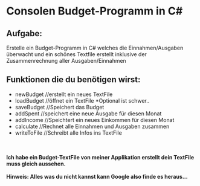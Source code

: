 <h1>Consolen Budget-Programm in C#</h1>

<h2>Aufgabe:</h2>
<p>Erstelle ein Budget-Programm in C# welches die Einnahmen/Ausgaben überwacht und ein schönes Textfile erstellt inklusive der Zusammenrechnung aller Ausgaben/Einnahmen</p>

<h2>Funktionen die du benötigen wirst:</h2>
<ul>
  <li>newBudget     //erstellt ein neues TextFile</li>
  <li>loadBudget    //öffnet ein TextFile *Optional ist schwer..</li>
  <li>saveBudget    //Speichert das Budget</li>
  <li>addSpent      //speichert eine neue Ausgabe für diesen Monat</li>
  <li>addIncome     //Speichtert ein neues Einkommen für diesen Monat</li>
  <li>calculate     //Rechnet alle Einnahmen und Ausgaben zusammen</li>
  <li>writeToFile   //Schreibt alle Infos ins TextFile</li>
</ul> 

<br/><br/>
<b>Ich habe ein Budget-TextFile von meiner Applikation erstellt dein TextFile muss gleich aussehen.</b><br/><br/>
<b>Hinweis: Alles was du nicht kannst kann Google also finde es heraus... </b>
